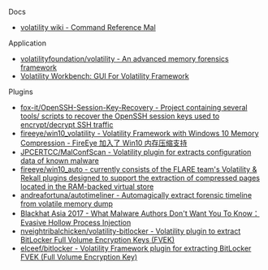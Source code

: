 Docs

* [volatility wiki - Command Reference Mal](https://github.com/volatilityfoundation/volatility/wiki/Command-Reference-Mal)

Application

* [volatilityfoundation/volatility - An advanced memory forensics framework](https://github.com/volatilityfoundation/volatility)
* [Volatility Workbench: GUI For Volatility Framework](https://www.cyberpunk.rs/volatility-workbench-gui-for-volatility-framework)

Plugins

* [fox-it/OpenSSH-Session-Key-Recovery - Project containing several tools/ scripts to recover the OpenSSH session keys used to encrypt/decrypt SSH traffic](https://github.com/fox-it/OpenSSH-Session-Key-Recovery)
* [fireeye/win10_volatility - Volatility Framework with Windows 10 Memory Compression - FireEye 加入了 Win10 内存压缩支持](https://github.com/fireeye/win10_volatility)
* [JPCERTCC/MalConfScan - Volatility plugin for extracts configuration data of known malware](https://github.com/JPCERTCC/MalConfScan)
* [fireeye/win10_auto - currently consists of the FLARE team's Volatility & Rekall plugins designed to support the extraction of compressed pages located in the RAM-backed virtual store](https://github.com/fireeye/win10_auto)
* [andreafortuna/autotimeliner - Automagically extract forensic timeline from volatile memory dump](https://github.com/andreafortuna/autotimeliner)
* [Blackhat Asia 2017 - What Malware Authors Don't Want You To Know： Evasive Hollow Process Injection](https://www.blackhat.com/docs/asia-17/materials/asia-17-KA-What-Malware-Authors-Don't-Want-You-To-Know-Evasive-Hollow-Process-Injection.pdf)
* [nveightribalchicken/volatility-bitlocker - Volatility plugin to extract BitLocker Full Volume Encryption Keys (FVEK)](https://github.com/tribalchicken/volatility-bitlocker)
* [elceef/bitlocker - Volatility Framework plugin for extracting BitLocker FVEK (Full Volume Encryption Key)](https://github.com/elceef/bitlocker)
